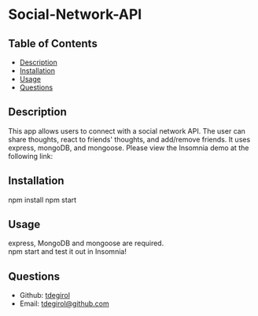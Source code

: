 # Social-Network-API
  ## Table of Contents
  - [Description](#description)
  - [Installation](#install)
  - [Usage](#usage)
  - [Questions](#questions)

  <a id="description"></a>
  ## Description
  This app allows users to connect with a social network API. The user can share thoughts, react to friends' thoughts, and add/remove friends. It uses express, mongoDB, and mongoose. 
  Please view the Insomnia demo at the following link:
  

  <a id="install"></a>
  ## Installation 
  npm install
  npm start

  <a id="usage"></a>
  ## Usage 
  express, MongoDB and mongoose are required.  <br />
  npm start and test it out in Insomnia!  <br />
  

  <a id="questions"></a>
  ## Questions 
  - Github: [tdegirol](https://github.com/tdegirol)  
  - Email: tdegirol@github.com
